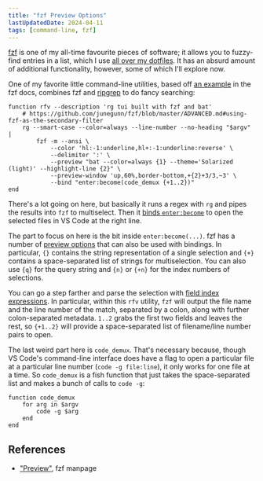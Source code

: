 ```yaml
---
title: "fzf Preview Options"
lastUpdatedDate: 2024-04-11
tags: [command-line, fzf]
---
```


[fzf](https://github.com/junegunn/fzf) is one of my all-time favourite pieces of software;
it allows you to fuzzy-find entries in a list, which I use [all over my dotfiles](https://rwblickhan.org/technical/dotfiles/).
It has an absurd amount of additional functionality, however, some of which I'll explore now.

One of my favorite little command-line utilities, based off [an example](https://github.com/junegunn/fzf/blob/master/ADVANCED.md#ripgrep-integration) in the fzf docs, combines fzf and [ripgrep](https://github.com/BurntSushi/ripgrep) to do fancy searching:

```fish
function rfv --description 'rg tui built with fzf and bat'
    # https://github.com/junegunn/fzf/blob/master/ADVANCED.md#using-fzf-as-the-secondary-filter
    rg --smart-case --color=always --line-number --no-heading "$argv" |
        fzf -m --ansi \
            --color 'hl:-1:underline,hl+:-1:underline:reverse' \
            --delimiter ':' \
            --preview "bat --color=always {1} --theme='Solarized (light)' --highlight-line {2}" \
            --preview-window 'up,60%,border-bottom,+{2}+3/3,~3' \
            --bind "enter:become(code_demux {+1..2})"
end
```

There's a lot going on here, but basically it runs a regex with `rg` and pipes the results into `fzf` to multiselect.
Then it [binds `enter:become`](https://github.com/junegunn/fzf?tab=readme-ov-file#turning-into-a-different-process) to open the selected files in VS Code at the right line.

The part to focus on here is the bit inside `enter:become(...)`.
fzf has a number of [preview options](https://www.mankier.com/1/fzf#Options-Preview) that can also be used with bindings.
In particular, `{}` contains the string representation of a single selection and `{+}` contains a space-separated list of strings for multiselection.
You can also use `{q}` for the query string and `{n}` or `{+n}` for the index numbers of selections.

You can go a step farther and parse the selection with [field index expressions](https://www.mankier.com/1/fzf#Field_Index_Expression).
In particular, within this `rfv` utility, `fzf` will output the file name and the line number of the match, separated by a colon, along with further colon-separated metadata.
`1..2` grabs the first two fields and leaves the rest, so `{+1..2}` will provide a space-separated list of filename/line number pairs to open.

The last weird part here is `code_demux`.
That's necessary because, though VS Code's command-line interface does have a flag to open a particular file at a particular line number (`code -g file:line`), it only works for one file at a time.
So `code_demux` is a fish function that just takes the space-separated list and makes a bunch of calls to `code -g`:

```fish
function code_demux
    for arg in $argv
        code -g $arg
    end
end
```

## References

- ["Preview"](https://www.mankier.com/1/fzf#Options-Preview), fzf manpage